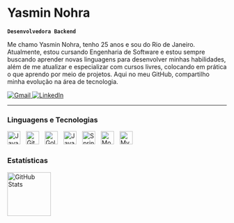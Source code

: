 #  Yasmin Nohra 

**`Desenvolvedora Backend`**

Me chamo Yasmin Nohra, tenho 25 anos e sou do Rio de Janeiro. Atualmente, estou cursando Engenharia de Software e estou sempre buscando aprender novas linguagens para desenvolver minhas habilidades, além de me atualizar e especializar com cursos livres, colocando em prática o que aprendo por meio de projetos. Aqui no meu GitHub, compartilho minha evolução na área de tecnologia.

<p align="left">
    <a href="mailto:nohratech@gmail.com">
        <img 
            alt="Gmail" 
            title="Email" 
             src="https://img.shields.io/badge/-Gmail-%23E05D44?style=for-the-badge&logo=gmail&logoColor=white" target="
        />
    </a>
    <a href="https://www.linkedin.com/in/yasminohra/">
        <img 
            alt="LinkedIn" 
            title="Meu perfil no LinkedIn" 
            src="https://img.shields.io/badge/-LinkedIn-%230077B5?style=for-the-badge&logo=linkedin&logoColor=white"
        />
    </a>
</p>

---

### Linguagens e Tecnologias

<img 
    align="left" 
    alt="JavaScript" 
    title="JavaScript"
    width="30px" 
    style="padding-right: 10px;" 
    src="https://cdn.jsdelivr.net/gh/devicons/devicon@latest/icons/javascript/javascript-original.svg" 
/>

<img 
    align="left" 
    alt="Git" 
    title="Git"
    width="30px" 
    style="padding-right: 10px;" 
    src="https://cdn.jsdelivr.net/gh/devicons/devicon@latest/icons/git/git-original.svg" 
/>

<img 
    align="left" 
    alt="Golang" 
    title="Golang"
    width="30px" 
    style="padding-right: 10px;" 
    src="https://cdn.jsdelivr.net/gh/devicons/devicon@latest/icons/go/go-original.svg"    
/>

<img 
    align="left" 
    alt="Java" 
    title="Java"
    width="30px" 
    style="padding-right: 10px;" 
    src="https://cdn.jsdelivr.net/gh/devicons/devicon@latest/icons/java/java-original.svg"    
/>

<img 
    align="left" 
    alt="Spring Boot" 
    title="Spring Boot"
    width="30px" 
    style="padding-right: 10px;" 
    src="https://cdn.jsdelivr.net/gh/devicons/devicon@latest/icons/spring/spring-original.svg"    
/>
<img 
    align="left" 
    alt="MongoDB" 
    title="MongoDB"
    width="30px" 
    style="padding-right: 10px;" 
    src="https://cdn.jsdelivr.net/gh/devicons/devicon@latest/icons/mongodb/mongodb-original.svg" 
/>
<img 
    align="left" 
    alt="MySQL"
    title="MySQL" 
    width="30px" 
    style="padding-right: 10px;" 
    src="https://cdn.jsdelivr.net/gh/devicons/devicon@latest/icons/mysql/mysql-original.svg" 
/>

<br/>
<br/>

### Estatísticas

<p>
<img 
      align="left" 
      alt="GitHub Stats" 
      height="100" 
      src="https://github-readme-stats.vercel.app/api/top-langs/?username=ynohra&theme=tokyonight&layout=compact&custom_title=Tecnologias&langs_count=9" 
  />

</p>
